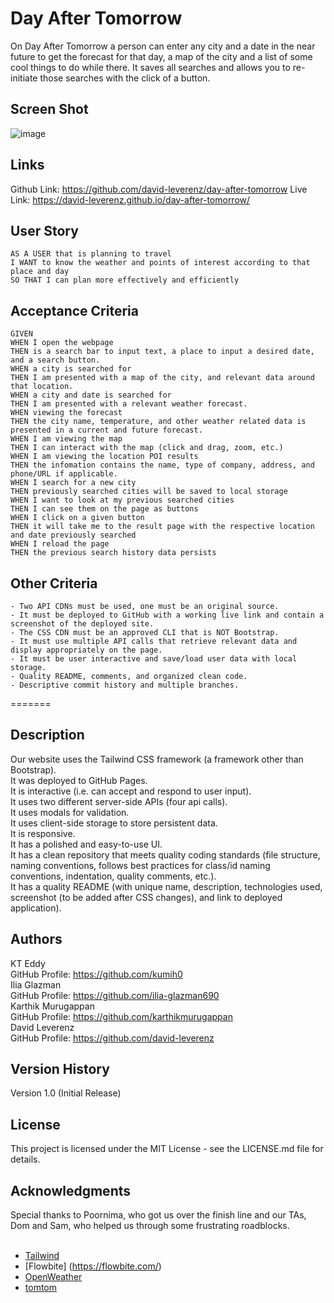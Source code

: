 # Day After Tomorrow
On Day After Tomorrow a person can enter any city and a date in the near future to get the forecast for that day, a map of the city and a list of some cool things to do while there.  It saves all searches and allows you to re-initiate those searches with the click of a button.<br>

## Screen Shot
![image](https://github.com/david-leverenz/day-after-tomorrow/assets/131185593/7dce690c-adf6-44da-81ac-b81c9ee32471)

## Links

Github Link: https://github.com/david-leverenz/day-after-tomorrow
Live Link: https://david-leverenz.github.io/day-after-tomorrow/

## User Story
```
AS A USER that is planning to travel
I WANT to know the weather and points of interest according to that place and day
SO THAT I can plan more effectively and efficiently
```

## Acceptance Criteria
```
GIVEN
WHEN I open the webpage
THEN is a search bar to input text, a place to input a desired date, and a search button.
WHEN a city is searched for
THEN I am presented with a map of the city, and relevant data around that location.
WHEN a city and date is searched for
THEN I am presented with a relevant weather forecast.
WHEN viewing the forecast
THEN the city name, temperature, and other weather related data is presented in a current and future forecast.
WHEN I am viewing the map
THEN I can interact with the map (click and drag, zoom, etc.)
WHEN I am viewing the location POI results
THEN the infomation contains the name, type of company, address, and phone/URL if applicable.
WHEN I search for a new city
THEN previously searched cities will be saved to local storage
WHEN I want to look at my previous searched cities
THEN I can see them on the page as buttons
WHEN I click on a given button
THEN it will take me to the result page with the respective location and date previously searched
WHEN I reload the page
THEN the previous search history data persists
```

## Other Criteria
    - Two API CDNs must be used, one must be an original source.
    - It must be deployed to GitHub with a working live link and contain a screenshot of the deployed site.
    - The CSS CDN must be an approved CLI that is NOT Bootstrap.
    - It must use multiple API calls that retrieve relevant data and display appropriately on the page.
    - It must be user interactive and save/load user data with local storage.
    - Quality README, comments, and organized clean code.
    - Descriptive commit history and multiple branches.
=======

## Description
Our website uses the Tailwind CSS framework (a framework other than Bootstrap).<br>
It was deployed to GitHub Pages.<br>
It is interactive (i.e. can accept and respond to user input).<br>
It uses two different server-side APIs (four api calls).<br>
It uses modals for validation.<br>
It uses client-side storage to store persistent data.<br>
It is responsive.<br>
It has a polished and easy-to-use UI.<br>
It has a clean repository that meets quality coding standards (file structure, naming conventions, follows best practices for class/id naming conventions, indentation, quality comments, etc.).<br>
It has a quality README (with unique name, description, technologies used, screenshot (to be added after CSS changes), and link to deployed application).<br>

## Authors
KT Eddy<br>
    GitHub Profile: https://github.com/kumih0 <br>
Ilia Glazman<br>
    GitHub Profile: https://github.com/ilia-glazman690<br>
Karthik Murugappan<br>
    GitHub Profile: https://github.com/karthikmurugappan<br>
David Leverenz<br>
    GitHub Profile: https://github.com/david-leverenz<br>

## Version History
Version 1.0 (Initial Release)<br>
## License
This project is licensed under the MIT License - see the LICENSE.md file for details.<br>
## Acknowledgments
Special thanks to Poornima, who got us over the finish line and our TAs, Dom and Sam,
 who helped us through some frustrating roadblocks.<br><br>
* [Tailwind](https://tailwindcss.com/)
* [Flowbite] (https://flowbite.com/)
* [OpenWeather](https://openweathermap.org/api)
* [tomtom](https://www.tomtom.com/)
